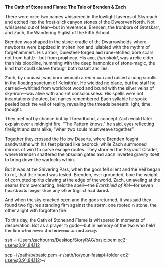 **The Oath of Stone and Flame: The Tale of Brenden & Zach**

  

There were once two names whispered in the lowlight taverns of Skyreach and etched into the frost-slick canyon stones of the Dweorven North. Not whispered out of fear—but in reverence. Brenden, the Ironborn of Grotskarr, and Zach, the Wandering Sigilist of the Fifth School.

  

Brenden was shaped in the stone-cradle of the Dwarrowholds, where newborns were baptized in molten iron and lullabied with the rhythm of forgehammers. His armor, Duresteel-forged and rune-etched, bore scars not from battle—but from prophecy. His axe, _Durnskald_, was a relic older than his bloodline, humming with the deep harmonics of stone-magic, the kind that could cleave through both basalt and lies.

  

Zach, by contrast, was born beneath a red moon and raised among scrolls in the floating sanctum of Kelmith’ar. He wielded no blade, but the staff he carried—whittled from worldroot wood and bound with the silver veins of sky-iron—was alive with ancient consciousness. His spells were not incantations shouted, but names remembered. Each syllable he spoke peeled back the veil of reality, revealing the threads beneath: light, time, thought.

  

They met not by chance but by Threadbond, a concept Zach would later explain over a midnight fire. “The Pattern knows,” he said, eyes reflecting firelight and stars alike, “when two souls must weave together.”

  

Together they crossed the Hollow Deserts, where Brenden fought sandwraiths with his feet planted like bedrock, while Zach summoned mirrors of wind to carve escape routes. They stormed the Skyvault Citadel, where Brenden shattered the obsidian gates and Zach inverted gravity itself to bring down the warlocks within.

  

But it was at the Shivering Pass, when the gods fell silent and the Veil began to rot, that their bond was tested. Brenden, ever grounded, bore the weight of corrupted spirits clawing at the edge of the world. Zach, unraveling at the seams from overcasting, held the spell—the _Evershield of Kel_—for seven heartbeats longer than any other Sigilist had dared.

  

And when the sky cracked open and the gods returned, it was said they found two figures standing firm against the storm: one rooted in stone, the other alight with forgotten fire.

  

To this day, the Oath of Stone and Flame is whispered in moments of desperation. Not as a prayer to gods—but in memory of the two who held the line when even the heavens turned away.


ssh -i /Users/zachburns/Desktop/StoryRAG/basic.pem ec2-user@3.91.84.112

scp -i /path/to/basic.pem -r /path/to/your-fastapi-folder ec2-user@3.91.84.112:~/
